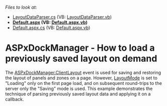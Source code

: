 <!-- default file list -->
*Files to look at*:

* [LayoutDataParser.cs](./CS/App_Code/LayoutDataParser.cs) (VB: [LayoutDataParser.vb](./VB/App_Code/LayoutDataParser.vb))
* **[Default.aspx](./CS/Default.aspx) (VB: [Default.aspx.vb](./VB/Default.aspx.vb))**
* [Default.aspx.cs](./CS/Default.aspx.cs) (VB: [Default.aspx.vb](./VB/Default.aspx.vb))
<!-- default file list end -->
# ASPxDockManager - How to load a previously saved layout on demand


<p>The <a href="https://documentation.devexpress.com/#AspNet/DevExpressWebASPxDockManager_ClientLayouttopic">ASPxDockManager.ClientLayout</a> event is used for saving and restoring the layout of panels and zones on a page. However, <a href="https://documentation.devexpress.com/#AspNet/DevExpressWebASPxClientLayoutArgs_LayoutModetopic">LayoutMode</a> is set to "Loading" only on the first page load, and on subsequent round-trips to the server only the "Saving" mode is used. This example demonstrates the technique of parsing previously saved layout data and applying it on a callback.</p>

<br/>


